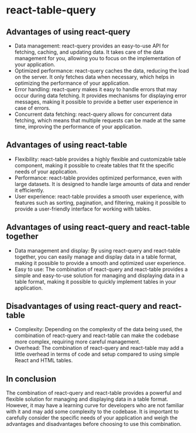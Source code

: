 # react-table-query

## Advantages of using react-query

- Data management: react-query provides an easy-to-use API for fetching, caching, and updating data. It takes care of the data management for you, allowing you to focus on the implementation of your application.
- Optimized performance: react-query caches the data, reducing the load on the server. It only fetches data when necessary, which helps in optimizing the performance of your application.
- Error handling: react-query makes it easy to handle errors that may occur during data fetching. It provides mechanisms for displaying error messages, making it possible to provide a better user experience in case of errors.
- Concurrent data fetching: react-query allows for concurrent data fetching, which means that multiple requests can be made at the same time, improving the performance of your application.

## Advantages of using react-table

- Flexibility: react-table provides a highly flexible and customizable table component, making it possible to create tables that fit the specific needs of your application.
- Performance: react-table provides optimized performance, even with large datasets. It is designed to handle large amounts of data and render it efficiently.
- User experience: react-table provides a smooth user experience, with features such as sorting, pagination, and filtering, making it possible to provide a user-friendly interface for working with tables.

## Advantages of using react-query and react-table together

- Data management and display: By using react-query and react-table together, you can easily manage and display data in a table format, making it possible to provide a smooth and optimized user experience.
- Easy to use: The combination of react-query and react-table provides a simple and easy-to-use solution for managing and displaying data in a table format, making it possible to quickly implement tables in your application.

## Disadvantages of using react-query and react-table

- Complexity: Depending on the complexity of the data being used, the combination of react-query and react-table can make the codebase more complex, requiring more careful management.
- Overhead: The combination of react-query and react-table may add a little overhead in terms of code and setup compared to using simple React and HTML tables.

## In conclusion

The combination of react-query and react-table provides a powerful and flexible solution for managing and displaying data in a table format. However, it may have a learning curve for developers who are not familiar with it and may add some complexity to the codebase. It is important to carefully consider the specific needs of your application and weigh the advantages and disadvantages before choosing to use this combination.
